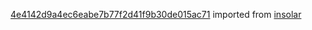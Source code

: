 [4e4142d9a4ec6eabe7b77f2d41f9b30de015ac71](https://github.com/insolar/insolar/commit/4e4142d9a4ec6eabe7b77f2d41f9b30de015ac71) imported from [insolar](https://github.com/insolar/insolar)
